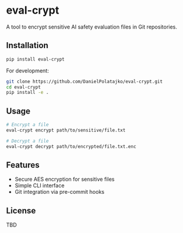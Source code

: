 # eval-crypt

A tool to encrypt sensitive AI safety evaluation files in Git repositories.

## Installation

```bash
pip install eval-crypt
```

For development:
```bash
git clone https://github.com/DanielPolatajko/eval-crypt.git
cd eval-crypt
pip install -e .
```

## Usage

```bash
# Encrypt a file
eval-crypt encrypt path/to/sensitive/file.txt

# Decrypt a file
eval-crypt decrypt path/to/encrypted/file.txt.enc
```

## Features

- Secure AES encryption for sensitive files
- Simple CLI interface
- Git integration via pre-commit hooks

## License

TBD
